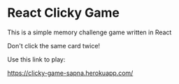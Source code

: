 # React Clicky Game
This is a simple memory challenge game written in React

Don't click the same card twice!

Use this link to play:

https://clicky-game-sapna.herokuapp.com/

